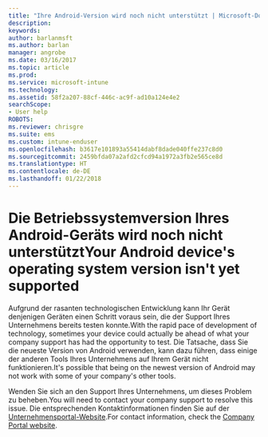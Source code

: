 ```yaml
---
title: "Ihre Android-Version wird noch nicht unterstützt | Microsoft-Dokumentation"
description: 
keywords: 
author: barlanmsft
ms.author: barlan
manager: angrobe
ms.date: 03/16/2017
ms.topic: article
ms.prod: 
ms.service: microsoft-intune
ms.technology: 
ms.assetid: 58f2a207-88cf-446c-ac9f-ad10a124e4e2
searchScope:
- User help
ROBOTS: 
ms.reviewer: chrisgre
ms.suite: ems
ms.custom: intune-enduser
ms.openlocfilehash: b3617e101893a55414dabf8dade040ffe237c8d0
ms.sourcegitcommit: 2459bfda07a2afd2cfcd94a1972a3fb2e565ce8d
ms.translationtype: HT
ms.contentlocale: de-DE
ms.lasthandoff: 01/22/2018
---
```

# <a name="your-android-devices-operating-system-version-isnt-yet-supported"></a><span data-ttu-id="fdb92-102">Die Betriebssystemversion Ihres Android-Geräts wird noch nicht unterstützt</span><span class="sxs-lookup"><span data-stu-id="fdb92-102">Your Android device's operating system version isn't yet supported</span></span>

<span data-ttu-id="fdb92-103">Aufgrund der rasanten technologischen Entwicklung kann Ihr Gerät denjenigen Geräten einen Schritt voraus sein, die der Support Ihres Unternehmens bereits testen konnte.</span><span class="sxs-lookup"><span data-stu-id="fdb92-103">With the rapid pace of development of technology, sometimes your device could actually be ahead of what your company support has had the opportunity to test.</span></span> <span data-ttu-id="fdb92-104">Die Tatsache, dass Sie die neueste Version von Android verwenden, kann dazu führen, dass einige der anderen Tools Ihres Unternehmens auf Ihrem Gerät nicht funktionieren.</span><span class="sxs-lookup"><span data-stu-id="fdb92-104">It's possible that being on the newest version of Android may not work with some of your company's other tools.</span></span>

<span data-ttu-id="fdb92-105">Wenden Sie sich an den Support Ihres Unternehmens, um dieses Problem zu beheben.</span><span class="sxs-lookup"><span data-stu-id="fdb92-105">You will need to contact your company support to resolve this issue.</span></span> <span data-ttu-id="fdb92-106">Die entsprechenden Kontaktinformationen finden Sie auf der [Unternehmensportal-Website](https://portal.manage.microsoft.com#HelpDeskDialog).</span><span class="sxs-lookup"><span data-stu-id="fdb92-106">For contact information, check the [Company Portal website](https://portal.manage.microsoft.com#HelpDeskDialog).</span></span>
